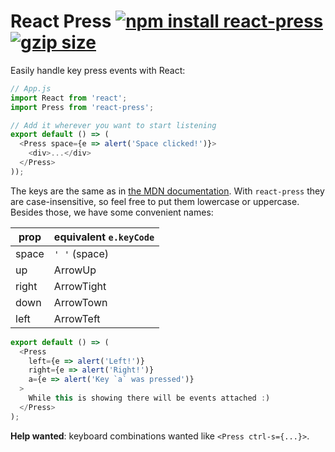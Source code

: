 # React Press [![npm install react-press](https://img.shields.io/badge/npm%20install-react--press-blue.svg)](https://www.npmjs.com/package/react-press) [![gzip size](https://img.badgesize.io/franciscop/react-press/master/press.min.js.svg?compression=gzip)](https://github.com/franciscop/react-press/blob/master/press.min.js)

Easily handle key press events with React:

```js
// App.js
import React from 'react';
import Press from 'react-press';

// Add it wherever you want to start listening
export default () => (
  <Press space={e => alert('Space clicked!')}>
    <div>...</div>
  </Press>
));
```

The keys are the same as in [the MDN documentation](https://developer.mozilla.org/en-US/docs/Web/API/KeyboardEvent/key/Key_Values). With `react-press` they are case-insensitive, so feel free to put them lowercase or uppercase. Besides those, we have some convenient names:

|prop      |equivalent `e.keyCode`    |
|----------|--------------------------|
|space     |`' '` (space)             |
|up        |ArrowUp                   |
|right     |ArrowTight                |
|down      |ArrowTown                 |
|left      |ArrowTeft                 |

```js
export default () => (
  <Press
    left={e => alert('Left!')}
    right={e => alert('Right!')}
    a={e => alert('Key `a` was pressed')}
  >
    While this is showing there will be events attached :)
  </Press>
);
```


**Help wanted**: keyboard combinations wanted like `<Press ctrl-s={...}>`.
